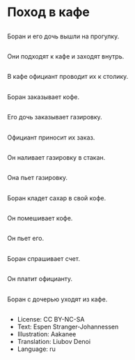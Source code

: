 # Поход в кафе

##
Боран и его дочь вышли на прогулку.

##
Они подходят к кафе и заходят внутрь.

##
В кафе официант проводит их к столику.

##
Боран заказывает кофе.

##
Его дочь заказывает газировку.

##
Официант приносит их заказ.

##
Он наливает газировку в стакан.

##
Она пьет газировку.

##
Боран кладет сахар в свой кофе.

##
Он помешивает кофе.

##
Он пьет его.

##
Боран спрашивает счет.

##
Он платит официанту.

##
Боран с дочерью уходят из кафе.

##
* License: CC BY-NC-SA
* Text: Espen Stranger-Johannessen
* Illustration: Aakanee
* Translation: Liubov Denoi
* Language: ru
